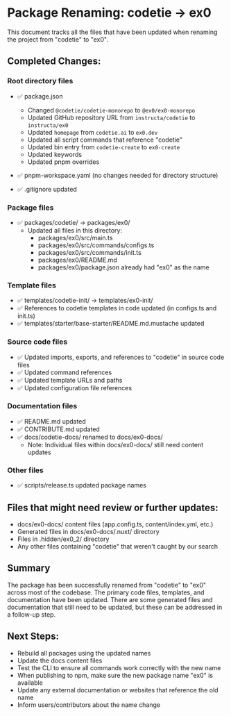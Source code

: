 # Package Renaming: codetie → ex0

This document tracks all the files that have been updated when renaming the project from "codetie" to "ex0".

## Completed Changes:

### Root directory files
- ✅ package.json
  - Changed `@codetie/codetie-monorepo` to `@ex0/ex0-monorepo`
  - Updated GitHub repository URL from `instructa/codetie` to `instructa/ex0`
  - Updated `homepage` from `codetie.ai` to `ex0.dev`
  - Updated all script commands that reference "codetie"
  - Updated bin entry from `codetie-create` to `ex0-create`
  - Updated keywords
  - Updated pnpm overrides

- ✅ pnpm-workspace.yaml (no changes needed for directory structure)
- ✅ .gitignore updated

### Package files
- ✅ packages/codetie/ → packages/ex0/
  - Updated all files in this directory:
    - packages/ex0/src/main.ts
    - packages/ex0/src/commands/configs.ts
    - packages/ex0/src/commands/init.ts
    - packages/ex0/README.md
    - packages/ex0/package.json already had "ex0" as the name

### Template files
- ✅ templates/codetie-init/ → templates/ex0-init/
- ✅ References to codetie templates in code updated (in configs.ts and init.ts)
- ✅ templates/starter/base-starter/README.md.mustache updated

### Source code files
- ✅ Updated imports, exports, and references to "codetie" in source code files
- ✅ Updated command references
- ✅ Updated template URLs and paths
- ✅ Updated configuration file references

### Documentation files
- ✅ README.md updated
- ✅ CONTRIBUTE.md updated
- ✅ docs/codetie-docs/ renamed to docs/ex0-docs/
  - Note: Individual files within docs/ex0-docs/ still need content updates

### Other files
- ✅ scripts/release.ts updated package names

## Files that might need review or further updates:
- docs/ex0-docs/ content files (app.config.ts, content/index.yml, etc.)
- Generated files in docs/ex0-docs/.nuxt/ directory
- Files in .hidden/ex0_2/ directory
- Any other files containing "codetie" that weren't caught by our search

## Summary
The package has been successfully renamed from "codetie" to "ex0" across most of the codebase. The primary code files, templates, and documentation have been updated. There are some generated files and documentation that still need to be updated, but these can be addressed in a follow-up step.

## Next Steps:
- Rebuild all packages using the updated names
- Update the docs content files
- Test the CLI to ensure all commands work correctly with the new name
- When publishing to npm, make sure the new package name "ex0" is available
- Update any external documentation or websites that reference the old name
- Inform users/contributors about the name change 